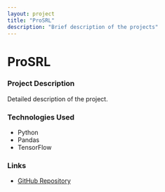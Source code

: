 ```yaml
---
layout: project
title: "ProSRL"
description: "Brief description of the projects"
---
```


# ProSRL

### Project Description
Detailed description of the project.

### Technologies Used
- Python
- Pandas
- TensorFlow

### Links
- [GitHub Repository](https://github.com/Lukas2357/ProSRL)
